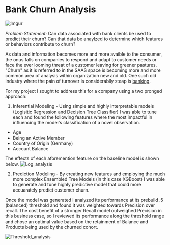 # Bank Churn Analysis

![Imgur](https://imgur.com/jSbDZ7X)

*Problem Statement:* Can data associated with bank clients be used to predict their churn? Can that data be anaylzed to determine which features or behaviors contribute to churn?

As data and information becomes more and more avaible to the consumer, the onus falls on companies to respond and adapt to customer needs or face the ever looming threat of a customer leaving for greener pastures. "Churn" as it is referred to in the SAAS space is becoming more and more common area of analysis within organization new and old. One such old industry where the pain of turnover is considerablly steap is [banking](https://customerthink.com/new-customer-retention-a-fundamental-in-retail-financial-services/).

For my project I sought to address this for a company using a two pronged approach:

1. Inferential Modeling - Using simple and highly interpretable models (Logisitic Regression and Decision Tree Classifier) I was able to tune each and found the following features where the most impactful in influencing the model's classification of a novel observation.

* Age
* Being an Active Member
* Country of Origin (Germany)
* Account Balance

The effects of each aforemention feature on the baseline model is shown below.
![Log_analysis](https://i.imgur.com/XYPNoOB.png)

2. Prediction Modeling - By creating new features and employing the much more complex Ensembled Tree Models (in this case XGBoost) I was able to generate and tune highly predictive model that could more accuarately predict customer churn.

Once the model was generated I analyzed its performance at its prebuild .5 (balanced) threshold and found it was weighted towards Precision over recall. The cost benefit of a stronger Recall model outweighed Precision in this business case, so I reviewed its performance along the threshold range and chose an optimal value based on the retainment of Balance and Products being used by the churned cohort.

![Threshold_analysis](https://i.imgur.com/7tPgV1l.png)
